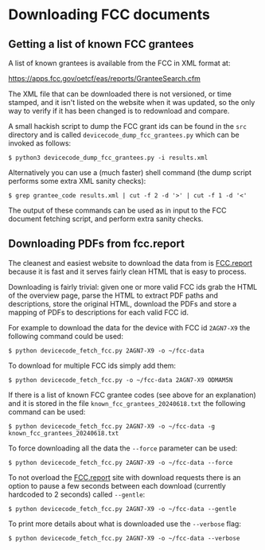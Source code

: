 # Downloading FCC documents

## Getting a list of known FCC grantees

A list of known grantees is available from the FCC in XML format at:

<https://apps.fcc.gov/oetcf/eas/reports/GranteeSearch.cfm>

The XML file that can be downloaded there is not versioned, or time stamped,
and it isn't listed on the website when it was updated, so the only way to
verify if it has been changed is to redownload and compare.

A small hackish script to dump the FCC grant ids can be found in the `src`
directory and is called `devicecode_dump_fcc_grantees.py` which can be
invoked as follows:

```console
$ python3 devicecode_dump_fcc_grantees.py -i results.xml
```

Alternatively you can use a (much faster) shell command (the dump script
performs some extra XML sanity checks):

```console
$ grep grantee_code results.xml | cut -f 2 -d '>' | cut -f 1 -d '<'
```

The output of these commands can be used as in input to the FCC document
fetching script, and perform extra sanity checks.

## Downloading PDFs from fcc.report

The cleanest and easiest website to download the data from is
[FCC.report][fcc.report] because it is fast and it serves fairly clean HTML
that is easy to process.

Downloading is fairly trivial: given one or more valid FCC ids grab the HTML
of the overview page, parse the HTML to extract PDF paths and descriptions,
store the original HTML, download the PDFs and store a mapping of PDFs to
descriptions for each valid FCC id.

For example to download the data for the device with FCC id `2AGN7-X9` the
following command could be used:

```console
$ python devicecode_fetch_fcc.py 2AGN7-X9 -o ~/fcc-data
```

To download for multiple FCC ids simply add them:

```console
$ python devicecode_fetch_fcc.py -o ~/fcc-data 2AGN7-X9 ODMAM5N
```

If there is a list of known FCC grantee codes (see above for an explanation)
and it is stored in the file `known_fcc_grantees_20240618.txt` the following
command can be used:

```console
$ python devicecode_fetch_fcc.py 2AGN7-X9 -o ~/fcc-data -g known_fcc_grantees_20240618.txt
```

To force downloading all the data the `--force` parameter can be used:

```console
$ python devicecode_fetch_fcc.py 2AGN7-X9 -o ~/fcc-data --force
```

To not overload the [FCC.report][fcc.report] site with download requests there
is an option to pause a few seconds between each download (currently hardcoded
to 2 seconds) called `--gentle`:

```console
$ python devicecode_fetch_fcc.py 2AGN7-X9 -o ~/fcc-data --gentle
```

To print more details about what is downloaded use the `--verbose` flag:

```console
$ python devicecode_fetch_fcc.py 2AGN7-X9 -o ~/fcc-data --verbose
```

[fcc.report]:https://fcc.report/
